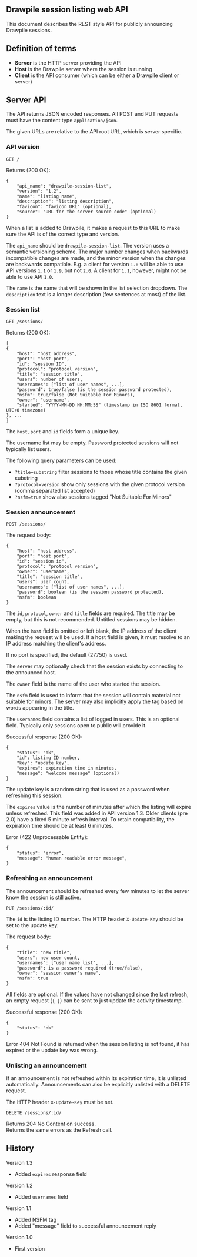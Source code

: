 Drawpile session listing web API
---------------------------------

This document describes the REST style API for publicly announcing Drawpile sessions.

## Definition of terms

* **Server** is the HTTP server providing the API
* **Host** is the Drawpile server where the session is running
* **Client** is the API consumer (which can be either a Drawpile client or server)

## Server API

The API returns JSON encoded responses. All POST and PUT requests must
have the content type `application/json`.

The given URLs are relative to the API root URL, which is server specific.

### API version

`GET /`

Returns (200 OK):

    {
        "api_name": "drawpile-session-list",
        "version": "1.2",
        "name": "listing name",
        "description": "listing description",
        "favicon": "favicon URL" (optional),
        "source": "URL for the server source code" (optional)
    }

When a list is added to Drawpile, it makes a request to this URL to make
sure the API is of the correct type and version.

The `api_name` should be `drawpile-session-list`.
The version uses a semantic versioning scheme. The major number changes when
backwards incompatible changes are made, and the minor version when the changes
are backwards compatible. E.g. a client for version `1.0` will be able to use
API versions `1.1` or `1.9`, but not `2.0`. A client for `1.1`, however, might
not be able to use API `1.0`.

The `name` is the name that will be shown in the list selection dropdown.
The `description` text is a longer description (few sentences at most) of the list.

### Session list

`GET /sessions/`

Returns (200 OK):

    [
    {
        "host": "host address",
        "port": "host port",
        "id": "session ID",
        "protocol": "protocol version",
        "title": "session title",
        "users": number of users,
        "usernames": ["list of user names", ...],
        "password": true/false (is the session password protected),
        "nsfm": true/false (Not Suitable For Minors),
        "owner": "username",
        "started": "YYYY-MM-DD HH:MM:SS" (timestamp in ISO 8601 format, UTC+0 timezone)
    }, ...
    ]

The `host`, `port` and `id` fields form a unique key.

The username list may be empty. Password protected sessions will not typically list users.

The following query parameters can be used:

* `?title=substring` filter sessions to those whose title contains the given substring
* `?protocol=version` show only sessions with the given protocol version (comma separated list accepted)
* `?nsfm=true` show also sessions tagged "Not Suitable For Minors"

### Session announcement

`POST /sessions/`

The request body:

    {
        "host": "host address",
        "port": "host port",
        "id": "session id",
        "protocol": "protocol version",
        "owner": "username",
        "title": "session title",
        "users": user count,
        "usernames": ["list of user names", ...],
        "password": boolean (is the session password protected),
        "nsfm": boolean
    }

The `id`, `protocol`, `owner` and `title` fields are required.
The title may be empty, but this is not recommended. Untitled sessions may be hidden.

When the `host` field is omitted or left blank, the IP address of the client
making the request will be used. If a host field is given, it must resolve to an
IP address matching the client's address.

If no port is specified, the default (27750) is used.

The server may optionally check that the session exists by connecting to the
announced host.

The `owner` field is the name of the user who started the session.

The `nsfm` field is used to inform that the session will contain material not
suitable for minors. The server may also implicitly apply the tag based on
words appearing in the title.

The `usernames` field contains a list of logged in users. This is an optional
field. Typically only sessions open to public will provide it.

Successful response (200 OK):

    {
        "status": "ok",
        "id": listing ID number,
        "key": "update key",
        "expires": expiration time in minutes,
        "message": "welcome message" (optional)
    }

The update key is a random string that is used as a password when refreshing this session.

The `expires` value is the number of minutes after which the listing will expire
unless refreshed. This field was added in API version 1.3. Older clients (pre 2.0)
have a fixed 5 minute refresh interval. To retain compatibility,
the expiration time should be at least 6 minutes.

Error (422 Unprocessable Entity):

    {
        "status": "error",
        "message": "human readable error message",
    }

### Refreshing an announcement

The announcement should be refreshed every few minutes to let the server know the session is still active.

`PUT /sessions/:id/`

The `id` is the listing ID number. The HTTP header `X-Update-Key` should be set to the update key.

The request body:

    {
        "title": "new title",
        "users": new user count,
        "usernames": ["user name list", ...],
        "password": is a password required (true/false),
        "owner": "session owner's name",
        "nsfm": true
    }

All fields are optional. If the values have not changed since the last refresh,
an empty request (`{ }`) can be sent to just update the activity timestamp.

Successful response (200 OK):

    {
        "status": "ok"
    }

Error 404 Not Found is returned when the session listing is not found,
it has expired or the update key was wrong.

### Unlisting an announcement

If an announcement is not refreshed within its expiration time,
it is unlisted automatically. Announcements can also be explicitly
unlisted with a DELETE request.

The HTTP header `X-Update-Key` must be set.

`DELETE /sessions/:id/`

Returns 204 No Content on success.  
Returns the same errors as the Refresh call.

## History

Version 1.3

 * Added `expires` response field

Version 1.2

 * Added `usernames` field

Version 1.1

 * Added NSFM tag
 * Added "message" field to successful announcement reply

Version 1.0

 * First version

